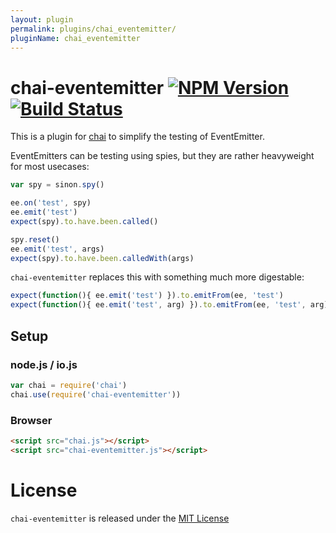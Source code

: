 ```yaml
---
layout: plugin
permalink: plugins/chai_eventemitter/
pluginName: chai_eventemitter
---
```


# chai-eventemitter [![NPM Version][npm-image]][npm-url] [![Build Status][travis-image]][travis-url]

This is a plugin for [chai](http://chaijs.com) to simplify the testing of
EventEmitter.

EventEmitters can be testing using spies, but they are rather heavyweight for
most usecases:

```javascript
var spy = sinon.spy()

ee.on('test', spy)
ee.emit('test')
expect(spy).to.have.been.called()

spy.reset()
ee.emit('test', args)
expect(spy).to.have.been.calledWith(args)
```

`chai-eventemitter` replaces this with something much more digestable:

```javascript
expect(function(){ ee.emit('test') }).to.emitFrom(ee, 'test')
expect(function(){ ee.emit('test', arg) }).to.emitFrom(ee, 'test', arg)
```

## Setup

### node.js / io.js

```javascript
var chai = require('chai')
chai.use(require('chai-eventemitter'))
```

### Browser

```html
<script src="chai.js"></script>
<script src="chai-eventemitter.js"></script>
```

# License

`chai-eventemitter` is released under the [MIT License](https://github.com/fengb/chai-eventemitter/blob/master/LICENSE)

[npm-image]: https://img.shields.io/npm/v/chai-eventemitter.svg?style=flat
[npm-url]: https://npmjs.org/package/chai-eventemitter
[travis-image]: https://img.shields.io/travis/fengb/chai-eventemitter.svg?style=flat
[travis-url]: https://travis-ci.org/fengb/chai-eventemitter
